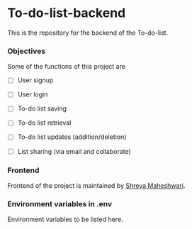 # To-do-list-backend

This is the repository for the backend of the To-do-list.


### Objectives

Some of the functions of this project are 

- [ ] User signup
- [ ] User login 
- [ ] To-do list saving
- [ ] To-do list retrieval
- [ ] To-do list updates (addition/deletion)
- [ ] List sharing (via email and collaborate)


### Frontend 

Frontend of the project is maintained by [Shreya Maheshwari](https://github.com/shreya0167).


### Environment variables in .env

Environment variables to be listed here.
